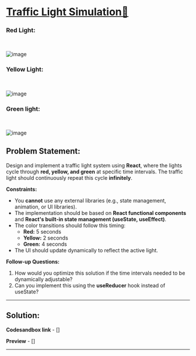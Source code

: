 # [Traffic Light Simulation🚦](#traffic-light-simulation)

### Red Light:
<br>

![image](https://github.com/user-attachments/assets/7c482dc0-3d3b-4f30-a267-a376b3da0746)


### Yellow Light:
<br>

![image](https://github.com/user-attachments/assets/872f31ac-b71b-4fe1-80d6-995db8b6b481)

### Green light:
<br>

![image](https://github.com/user-attachments/assets/507e2b0b-b9de-4335-92ae-2f4cff580905)


## **Problem Statement:**  

Design and implement a traffic light system using **React**, where the lights cycle through **red, yellow, and green** at specific time intervals. The traffic light should continuously repeat this cycle **infinitely**.  

**Constraints:**  
- You **cannot** use any external libraries (e.g., state management, animation, or UI libraries).  
- The implementation should be based on **React functional components** and **React's built-in state management (useState, useEffect)**.  
- The color transitions should follow this timing:  
  - **Red:** 5 seconds  
  - **Yellow:** 2 seconds  
  - **Green:** 4 seconds  
- The UI should update dynamically to reflect the active light.  

**Follow-up Questions:**  
1. How would you optimize this solution if the time intervals needed to be dynamically adjustable?  
2. Can you implement this using the **useReducer** hook instead of useState?

--- 

## Solution:

**Codesandbox link** - []

**Preview** - []

---
